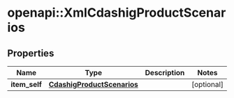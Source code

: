 # openapi::XmlCdashigProductScenarios


## Properties
Name | Type | Description | Notes
------------ | ------------- | ------------- | -------------
**item_self** | [**CdashigProductScenarios**](CdashigProductScenarios.md) |  | [optional] 


